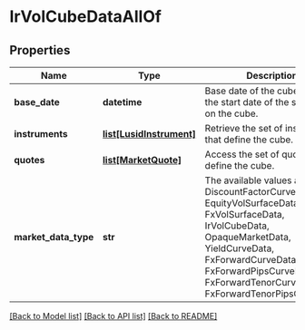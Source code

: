 # IrVolCubeDataAllOf


## Properties
Name | Type | Description | Notes
------------ | ------------- | ------------- | -------------
**base_date** | **datetime** | Base date of the cube - this is the start date of the swaptions on the cube. | 
**instruments** | [**list[LusidInstrument]**](LusidInstrument.md) | Retrieve the set of instruments that define the cube. | 
**quotes** | [**list[MarketQuote]**](MarketQuote.md) | Access the set of quotes that define the cube. | 
**market_data_type** | **str** | The available values are: DiscountFactorCurveData, EquityVolSurfaceData, FxVolSurfaceData, IrVolCubeData, OpaqueMarketData, YieldCurveData, FxForwardCurveData, FxForwardPipsCurveData, FxForwardTenorCurveData, FxForwardTenorPipsCurveData | 

[[Back to Model list]](../README.md#documentation-for-models) [[Back to API list]](../README.md#documentation-for-api-endpoints) [[Back to README]](../README.md)


